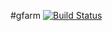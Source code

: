 #gfarm [![Build Status](https://travis-ci.org/lutak-srce/gfarm.svg)](https://travis-ci.org/lutak-srce/gfarm)
